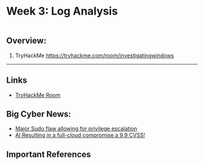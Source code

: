 # Week 3: Log Analysis

![]()

## Overview: 
1. TryHackMe https://tryhackme.com/room/investigatingwindows 

---

## Links 
- [TryHackMe Room](https://tryhackme.com/room/investigatingwindows)


## Big Cyber News:
- [Major Sudo flaw allowing for privilege escalation](https://thehackernews.com/2025/09/cisa-sounds-alarm-on-critical-sudo-flaw.html)
- [AI Resulting in a full-cloud compromise a 9.9 CVSS!](https://thehackernews.com/2025/10/critical-red-hat-openshift-ai-flaw.html)

## Important References
